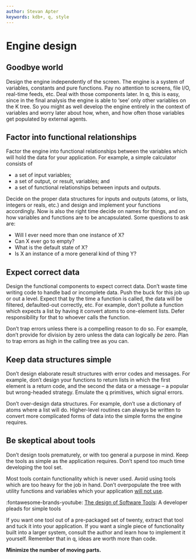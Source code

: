 ```yaml
---
author: Stevan Apter
keywords: kdb+, q, style
---
```


# Engine design



## Goodbye world

Design the engine independently of the screen.
The engine is a system of variables, constants and pure functions. Pay no attention to screens, file I/O, real-time feeds, etc. Deal with those components later. In q, this is easy, since in the final analysis the engine is able to ‘see’ only other variables on the K tree. So you might as well develop the engine entirely in the context of variables and worry later about how, when, and how often those variables get populated by external agents.


## Factor into functional relationships

Factor the engine into functional relationships between the variables which will hold the data for your application. 
For example, a simple calculator consists of 

-   a set of input variables;
-   a set of output, or result, variables; and
-   a set of functional relationships between inputs and outputs.

Decide on the proper data structures for inputs and outputs (atoms, or lists, integers or reals, etc.) and design and implement your functions accordingly. Now is also the right time decide on names for things, and on how variables and functions are to be ancapsulated. Some questions to ask are:

-   Will I ever need more than one instance of X?
-   Can X ever go to empty?
-   What is the default state of X?
-   Is X an instance of a more general kind of thing Y?


## Expect correct data

Design the functional components to expect correct data. 
Don’t waste time writing code to handle bad or incomplete data. Push the buck for this job up or out a level. Expect that by the time a function is called, the data will be filtered, defaulted-out correctly, etc. 
For example, don’t pollute a function which expects a list by having it convert atoms to one-element lists. Defer responsibility for that to whoever calls the function. 

Don’t trap errors unless there is a compelling reason to do so.
For example, don’t provide for division by zero unless the data can logically _be_ zero. Plan to trap errors as high in the calling tree as you can.


## Keep data structures simple

Don’t design elaborate result structures with error codes and messages.
For example, don’t design your functions to return lists in which the first element is a return code, and the second the data or a message – a popular but wrong-headed strategy. Emulate the q primitives, which signal errors. 

Don’t over-design data structures. For example, don’t use a dictionary of atoms where a list will do. Higher-level routines can always be written to convert more complicated forms of data into the simple forms the engine requires. 


## Be skeptical about tools

Don’t design tools prematurely, or with too general a purpose in mind. Keep the tools as simple as the application requires. Don’t spend too much time developing the tool set. 

Most tools contain functionality which is never used. Avoid using tools which are too heavy for the job in hand. Don’t overpopulate the tree with utility functions and variables which your application [will not use](https://en.wikipedia.org/wiki/You_aren%27t_gonna_need_it "Wikipedia: You aren’t going to need it"). 

:fontawesome-brands-youtube: 
[The design of Software Tools](https://www.youtube.com/watch?v=qSVR4Z3DA24): A developer pleads for simple tools 

If you want one tool out of a pre-packaged set of twenty, extract that tool and tuck it into your application. If you want a single piece of functionality built into a larger system, consult the author and learn how to implement it yourself. Remember that in q, ideas are worth more than code. 

<i class="fas fa-exclamation-circle fa-2x"></i>
**Minimize the number of moving parts.**